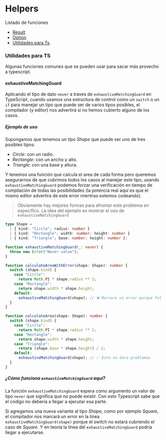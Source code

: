 # Helpers

Listado de funciones

- [Result]()
- [Option]()
- [Utilidades para Ts]().

### Utilidades para TS

Algunas funciones comunes que se pueden usar para sacar más provecho a typescript.

#### exhaustiveMatchingGuard

Aplicando el tipo de dato `never` a traves de `exhaustiveMatchingGuard` en TypeScript, cuando usamos una estructura de control como un `switch` o un `if` para manejar un tipo que puede ser de varios tipos posibles, el compilador (y editor) nos advertirá si no hemos cubierto alguno de los casos.

##### Ejemplo de uso

Supongamos que tenemos un tipo _Shape_ que puede ser uno de tres posibles tipos:

- _Circle_: con un radio.
- _Rectangle_: con un ancho y alto.
- _Triangle_: con una base y altura.

Y tenemos una función que calcula el area de cada forma pero queremos asegurarnos de que cubrimos todos los casos al manejar este tipo, usando `exhaustiveMatchingGuard` podemos forzar una verificación en tiempo de compilación de todas las posibilidades (la potencia real aquí es que el mismo editor advertira de este error mientras estemos codeando).

> Obviamente hay mejores formas para afrontar este problema en especifico. La idea del ejemplo es mostrar el uso de `exhaustiveMatchingGuard`

```ts
type Shape =
  | { kind: "Circle"; radius: number }
  | { kind: "Rectangle"; width: number; height: number }
  | { kind: "Triangle"; base: number; height: number };

function exhaustiveMatchingGuard(_: never) {
  throw new Error("Never value");
}

function calculateAreaWithError(shape: Shape): number {
  switch (shape.kind) {
    case "Circle":
      return Math.PI * shape.radius ** 2;
    case "Rectangle":
      return shape.width * shape.height;
    default:
      exhaustiveMatchingGuard(shape); // ❌​ Marcara un error porque falta el caso "Triangle"
  }
}

function calculateArea(shape: Shape): number {
  switch (shape.kind) {
    case "Circle":
      return Math.PI * shape.radius ** 2;
    case "Rectangle":
      return shape.width * shape.height;
    case "Triangle":
      return (shape.base * shape.height) / 2;
    default:
      exhaustiveMatchingGuard(shape); // ✅ Esto no dara problemas
  }
}
```

##### ¿Cómo funciona `exhaustiveMatchingGuard` aquí?

La función `exhaustiveMatchingGuard` espera como argumento un valor de tipo `never` que significa que no puede existir. Con esto Typescript sabe que el código no debería a llegar a ejecutar esa parte.

Si agregamos una nueva variante al tipo _Shape_, como por ejemplo _Square_, el compilador nos marcará un error en la línea `exhaustiveMatchingGuard(shape)` porque el switch no estará cubriendo el caso de _Square_. Y en teoría la línea del `exhaustiveMatchingGuard` podría llegar a ejecutarse.
